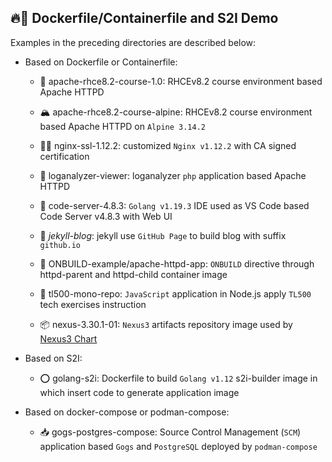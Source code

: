 ## 🔥🐳 Dockerfile/Containerfile and S2I Demo

Examples in the preceding directories are described below:

- Based on Dockerfile or Containerfile:

  - 🌈 apache-rhce8.2-course-1.0: RHCEv8.2 course environment based Apache HTTPD

  - 🏔 apache-rhce8.2-course-alpine: RHCEv8.2 course environment based Apache HTTPD on `Alpine 3.14.2`

  - 🐱‍🏍 nginx-ssl-1.12.2: customized `Nginx v1.12.2` with CA signed certification

  - 📜 loganalyzer-viewer: loganalyzer `php` application based Apache HTTPD 

  - 🦄 code-server-4.8.3: `Golang v1.19.3` IDE used as VS Code based Code Server v4.8.3 with Web UI

  - 🧪 *jekyll-blog*: jekyll use `GitHub Page` to build blog with suffix `github.io`

  - 🥽 ONBUILD-example/apache-httpd-app: `ONBUILD` directive through httpd-parent and httpd-child container image 

  - 💪 tl500-mono-repo: `JavaScript` application in Node.js apply `TL500` tech exercises instruction

  - 📦 nexus-3.30.1-01: `Nexus3` artifacts repository image used by [Nexus3 Chart](https://github.com/Alberthua-Perl/go-kubernetes-learn-path/tree/hotfixes/helm3-dev/nexus-3.30.1-01)

- Based on S2I:

  - ⭕ golang-s2i: Dockerfile to build `Golang v1.12` s2i-builder image in which insert code to generate application image

- Based on docker-compose or podman-compose:

  - 📥 gogs-postgres-compose: Source Control Management (`SCM`) application based `Gogs` and `PostgreSQL` deployed by `podman-compose`


